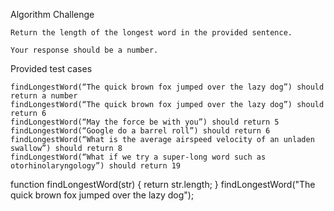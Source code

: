 Algorithm Challenge

    Return the length of the longest word in the provided sentence.

    Your response should be a number.

Provided test cases

    findLongestWord(“The quick brown fox jumped over the lazy dog”) should return a number
    findLongestWord(“The quick brown fox jumped over the lazy dog”) should return 6
    findLongestWord(“May the force be with you”) should return 5
    findLongestWord(“Google do a barrel roll”) should return 6
    findLongestWord(“What is the average airspeed velocity of an unladen swallow”) should return 8
    findLongestWord(“What if we try a super-long word such as otorhinolaryngology”) should return 19

function findLongestWord(str) {
  return str.length;
}
findLongestWord("The quick brown fox jumped over the lazy dog");